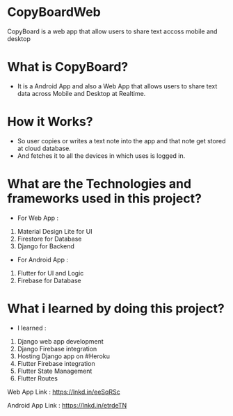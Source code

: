 # CopyBoardWeb
CopyBoard is a web app that allow users to share text accoss mobile and desktop


# What is CopyBoard?
 * It is a Android App and also a Web App that allows users to share text data across Mobile and Desktop at Realtime.

# How it Works?
* So user copies or writes a text note into the app and that note get stored at cloud database.
* And fetches it to all the devices in which uses is logged in.

#  What are the Technologies and frameworks  used in this project?
*  For Web App :
1. Material Design Lite for UI
2.  Firestore for Database
3.  Django for Backend
* For Android App :
1. Flutter  for UI and Logic
2. Firebase for Database

#  What i learned by doing this project?
* I learned :
1. Django web app development
2.  Django Firebase integration
3.  Hosting Django app on #Heroku
4.  Flutter Firebase integration
5. Flutter State Management
6. Flutter Routes


Web App Link :
https://lnkd.in/eeSqRSc

Android App Link : https://lnkd.in/etrdeTN


